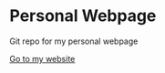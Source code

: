 # Personal Webpage

Git repo for my personal webpage

[Go to my website](http://www.madsbuch.github.io/)

